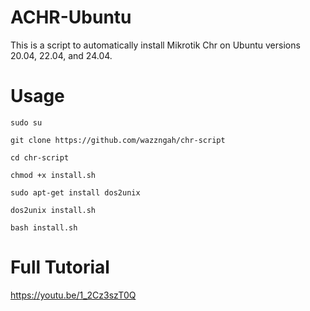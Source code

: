 # ACHR-Ubuntu
This is a script to automatically install Mikrotik Chr on Ubuntu versions 20.04, 22.04, and 24.04.

# Usage
```
sudo su
```
```
git clone https://github.com/wazzngah/chr-script
```
```
cd chr-script
```
```
chmod +x install.sh
```
```
sudo apt-get install dos2unix
```
```
dos2unix install.sh
```
```
bash install.sh
```
# Full Tutorial
https://youtu.be/1_2Cz3szT0Q
  
